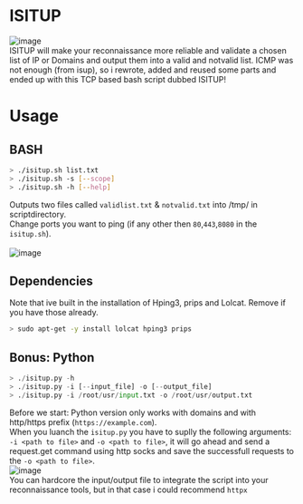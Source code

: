 # ISITUP
![image](https://user-images.githubusercontent.com/8977898/156657079-ca13f13c-9dd4-4431-bf6d-a68a31091938.png)<br>
ISITUP will make your reconnaissance more reliable and validate a chosen list of IP or Domains and output them into a valid and notvalid list.
ICMP was not enough (from isup), so i rewrote, added and reused some parts and ended up with this TCP based bash script dubbed ISITUP!<br>

# Usage
## BASH
```bash
> ./isitup.sh list.txt
> ./isitup.sh -s [--scope]
> ./isitup.sh -h [--help]
```
Outputs two files called ```validlist.txt``` & ```notvalid.txt``` into /tmp/ in scriptdirectory.<br>
Change ports you want to ping (if any other then ```80```,```443```,```8080``` in the ```isitup.sh```).<br><br>
![image](https://i.imgur.com/T6qPNTI.gif)

## Dependencies
Note that ive built in the installation of Hping3, prips and Lolcat. Remove if you have those already.<br>
```bash
> sudo apt-get -y install lolcat hping3 prips
```

## Bonus: Python
```python
> ./isitup.py -h
> ./isitup.py -i [--input_file] -o [--output_file]
> ./isitup.py -i /root/usr/input.txt -o /root/usr/output.txt
```
Before we start: Python version only works with domains and with http/https prefix (```https://example.com```). \
When you luanch the ```isitup.py``` you have to suplly the following arguments: ```-i <path to file>``` and ```-o <path to file>```, it will go ahead and send a request.get command using http socks and save the successfull requests to the ```-o <path to file>```. \
![image](https://user-images.githubusercontent.com/8977898/185992964-fcfdc759-2669-4a6e-9b15-7e8d6d3f6b21.png) \
You can hardcore the input/output file to integrate the script into your reconnaissance tools, but in that case i could recommend ```httpx```

